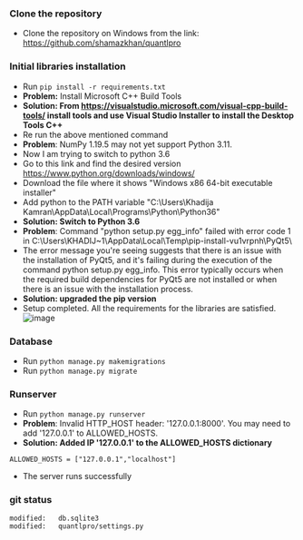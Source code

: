 ### Clone the repository
* Clone the repository on Windows from the link: https://github.com/shamazkhan/quantlpro

### Initial libraries installation
* Run `pip install -r requirements.txt`
* **Problem:** Install Microsoft C++ Build Tools
* **Solution: From https://visualstudio.microsoft.com/visual-cpp-build-tools/ install tools and use Visual Studio Installer to install the Desktop Tools C++**
* Re run the above mentioned command
* **Problem**: NumPy 1.19.5 may not yet support Python 3.11.
* Now I am trying to switch to python 3.6
* Go to this link and find the desired version https://www.python.org/downloads/windows/
* Download the file where it shows "Windows x86 64-bit executable installer"
* Add python to the PATH variable "C:\Users\Khadija Kamran\AppData\Local\Programs\Python\Python36"
* **Solution: Switch to Python 3.6**
* **Problem**: Command "python setup.py egg_info" failed with error code 1 in C:\Users\KHADIJ~1\AppData\Local\Temp\pip-install-vu1vrpnh\PyQt5\
* The error message you're seeing suggests that there is an issue with the installation of PyQt5, and it's failing during the execution of the command python setup.py egg_info. This error typically occurs when the required build dependencies for PyQt5 are not installed or when there is an issue with the installation process.
* **Solution: upgraded the pip version**
* Setup completed. All the requirements for the libraries are satisfied.
![image](https://github.com/KhadijaKamran/Work-Documentation/assets/46638501/0f9a70c7-ff00-48a3-80d9-ee68a6dde28c)

### Database 
* Run `python manage.py makemigrations`
* Run `python manage.py migrate`

### Runserver
* Run `python manage.py runserver`
* **Problem**: Invalid HTTP_HOST header: '127.0.0.1:8000'. You may need to add '127.0.0.1' to ALLOWED_HOSTS.
* **Solution: Added IP '127.0.0.1' to the ALLOWED_HOSTS dictionary**
```
ALLOWED_HOSTS = ["127.0.0.1","localhost"]
```
* The server runs successfully

### git status
```
modified:   db.sqlite3
modified:   quantlpro/settings.py
```
